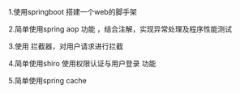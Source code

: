 1.使用springboot  搭建一个web的脚手架

2.简单使用spring aop 功能 ，结合注解，实现异常处理及程序性能测试

3.使用 拦截器，对用户请求进行拦截

4.简单使用shiro 使用权限认证与用户登录 功能

5.简单使用spring cache